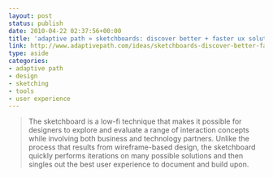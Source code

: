```yaml
---
layout: post
status: publish
date: 2010-04-22 02:37:56+00:00
title: 'adaptive path » sketchboards: discover better + faster ux solutions'
link: http://www.adaptivepath.com/ideas/sketchboards-discover-better-faster-ux-solutions/
type: aside
categories:
- adaptive path
- design
- sketching
- tools
- user experience
---
```


> The sketchboard is a low-fi technique that makes it possible for designers to explore and evaluate a range of interaction concepts while involving both business and technology partners. Unlike the process that results from wireframe-based design, the sketchboard quickly performs iterations on many possible solutions and then singles out the best user experience to document and build upon.
